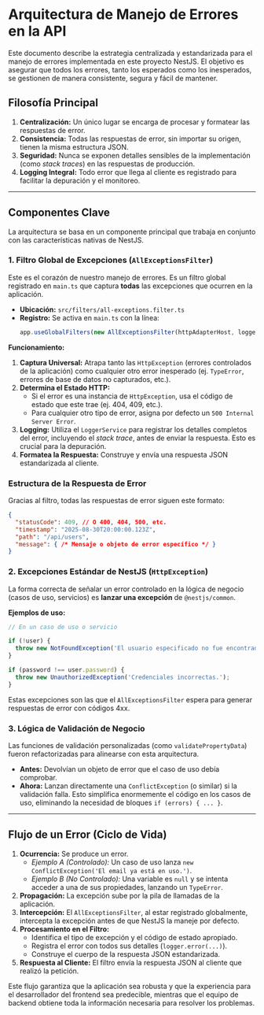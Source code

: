 
# Arquitectura de Manejo de Errores en la API

Este documento describe la estrategia centralizada y estandarizada para el manejo de errores implementada en este proyecto NestJS. El objetivo es asegurar que todos los errores, tanto los esperados como los inesperados, se gestionen de manera consistente, segura y fácil de mantener.

## Filosofía Principal

1.  **Centralización:** Un único lugar se encarga de procesar y formatear las respuestas de error.
2.  **Consistencia:** Todas las respuestas de error, sin importar su origen, tienen la misma estructura JSON.
3.  **Seguridad:** Nunca se exponen detalles sensibles de la implementación (como *stack traces*) en las respuestas de producción.
4.  **Logging Integral:** Todo error que llega al cliente es registrado para facilitar la depuración y el monitoreo.

---

## Componentes Clave

La arquitectura se basa en un componente principal que trabaja en conjunto con las características nativas de NestJS.

### 1. Filtro Global de Excepciones (`AllExceptionsFilter`)

Este es el corazón de nuestro manejo de errores. Es un filtro global registrado en `main.ts` que captura **todas** las excepciones que ocurren en la aplicación.

-   **Ubicación:** `src/filters/all-exceptions.filter.ts`
-   **Registro:** Se activa en `main.ts` con la línea:
    ```typescript
    app.useGlobalFilters(new AllExceptionsFilter(httpAdapterHost, logger));
    ```

**Funcionamiento:**

1.  **Captura Universal:** Atrapa tanto las `HttpException` (errores controlados de la aplicación) como cualquier otro error inesperado (ej. `TypeError`, errores de base de datos no capturados, etc.).
2.  **Determina el Estado HTTP:**
    -   Si el error es una instancia de `HttpException`, usa el código de estado que este trae (ej. 404, 409, etc.).
    -   Para cualquier otro tipo de error, asigna por defecto un `500 Internal Server Error`.
3.  **Logging:** Utiliza el `LoggerService` para registrar los detalles completos del error, incluyendo el *stack trace*, antes de enviar la respuesta. Esto es crucial para la depuración.
4.  **Formatea la Respuesta:** Construye y envía una respuesta JSON estandarizada al cliente.

### Estructura de la Respuesta de Error

Gracias al filtro, todas las respuestas de error siguen este formato:

```json
{
  "statusCode": 409, // O 400, 404, 500, etc.
  "timestamp": "2025-08-30T20:00:00.123Z",
  "path": "/api/users",
  "message": { /* Mensaje o objeto de error específico */ }
}
```

### 2. Excepciones Estándar de NestJS (`HttpException`)

La forma correcta de señalar un error controlado en la lógica de negocio (casos de uso, servicios) es **lanzar una excepción** de `@nestjs/common`.

**Ejemplos de uso:**

```typescript
// En un caso de uso o servicio

if (!user) {
  throw new NotFoundException('El usuario especificado no fue encontrado.');
}

if (password !== user.password) {
  throw new UnauthorizedException('Credenciales incorrectas.');
}
```

Estas excepciones son las que el `AllExceptionsFilter` espera para generar respuestas de error con códigos 4xx.

### 3. Lógica de Validación de Negocio

Las funciones de validación personalizadas (como `validatePropertyData`) fueron refactorizadas para alinearse con esta arquitectura.

-   **Antes:** Devolvían un objeto de error que el caso de uso debía comprobar.
-   **Ahora:** Lanzan directamente una `ConflictException` (o similar) si la validación falla. Esto simplifica enormemente el código en los casos de uso, eliminando la necesidad de bloques `if (errors) { ... }`.

---

## Flujo de un Error (Ciclo de Vida)

1.  **Ocurrencia:** Se produce un error.
    -   *Ejemplo A (Controlado):* Un caso de uso lanza `new ConflictException('El email ya está en uso.')`.
    -   *Ejemplo B (No Controlado):* Una variable es `null` y se intenta acceder a una de sus propiedades, lanzando un `TypeError`.
2.  **Propagación:** La excepción sube por la pila de llamadas de la aplicación.
3.  **Intercepción:** El `AllExceptionsFilter`, al estar registrado globalmente, intercepta la excepción antes de que NestJS la maneje por defecto.
4.  **Procesamiento en el Filtro:**
    -   Identifica el tipo de excepción y el código de estado apropiado.
    -   Registra el error con todos sus detalles (`logger.error(...)`).
    -   Construye el cuerpo de la respuesta JSON estandarizada.
5.  **Respuesta al Cliente:** El filtro envía la respuesta JSON al cliente que realizó la petición.

Este flujo garantiza que la aplicación sea robusta y que la experiencia para el desarrollador del frontend sea predecible, mientras que el equipo de backend obtiene toda la información necesaria para resolver los problemas.
